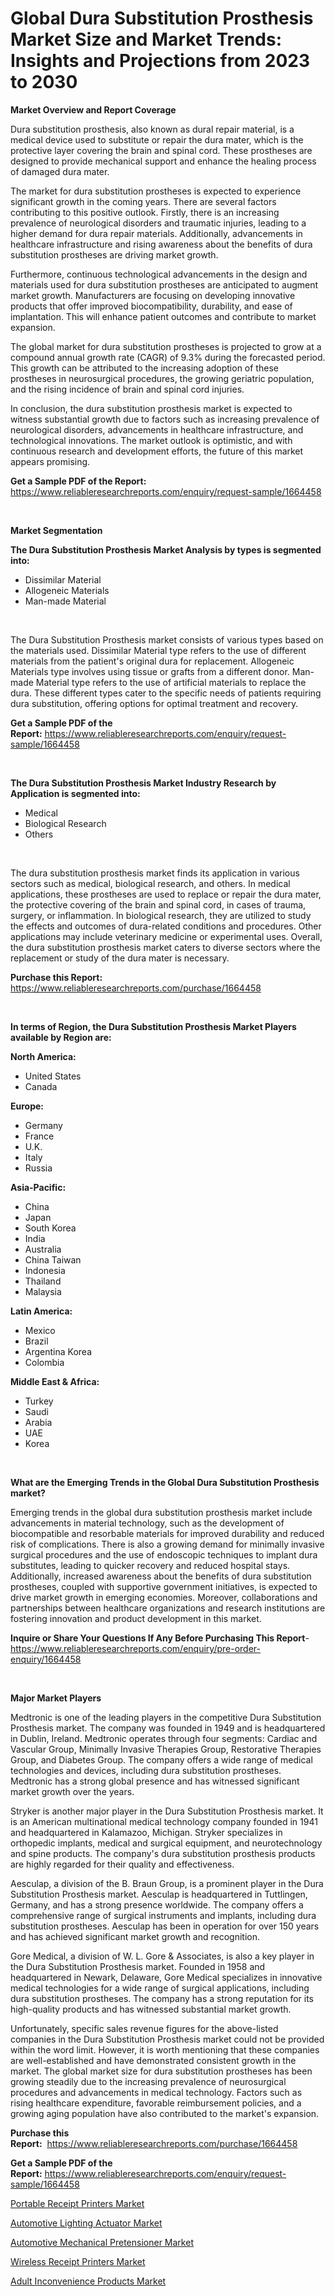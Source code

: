<p><h1>Global Dura Substitution Prosthesis Market Size and Market Trends: Insights and Projections from 2023 to 2030</h1></p><p><strong>Market Overview and Report Coverage</strong></p>
<p><p>Dura substitution prosthesis, also known as dural repair material, is a medical device used to substitute or repair the dura mater, which is the protective layer covering the brain and spinal cord. These prostheses are designed to provide mechanical support and enhance the healing process of damaged dura mater.</p><p>The market for dura substitution prostheses is expected to experience significant growth in the coming years. There are several factors contributing to this positive outlook. Firstly, there is an increasing prevalence of neurological disorders and traumatic injuries, leading to a higher demand for dura repair materials. Additionally, advancements in healthcare infrastructure and rising awareness about the benefits of dura substitution prostheses are driving market growth.</p><p>Furthermore, continuous technological advancements in the design and materials used for dura substitution prostheses are anticipated to augment market growth. Manufacturers are focusing on developing innovative products that offer improved biocompatibility, durability, and ease of implantation. This will enhance patient outcomes and contribute to market expansion.</p><p>The global market for dura substitution prostheses is projected to grow at a compound annual growth rate (CAGR) of 9.3% during the forecasted period. This growth can be attributed to the increasing adoption of these prostheses in neurosurgical procedures, the growing geriatric population, and the rising incidence of brain and spinal cord injuries.</p><p>In conclusion, the dura substitution prosthesis market is expected to witness substantial growth due to factors such as increasing prevalence of neurological disorders, advancements in healthcare infrastructure, and technological innovations. The market outlook is optimistic, and with continuous research and development efforts, the future of this market appears promising.</p></p>
<p><strong>Get a Sample PDF of the Report:</strong> <a href="https://www.reliableresearchreports.com/enquiry/request-sample/1664458">https://www.reliableresearchreports.com/enquiry/request-sample/1664458</a></p>
<p>&nbsp;</p>
<p><strong>Market Segmentation</strong></p>
<p><strong>The Dura Substitution Prosthesis Market Analysis by types is segmented into:</strong></p>
<p><ul><li>Dissimilar Material</li><li>Allogeneic Materials</li><li>Man-made Material</li></ul></p>
<p>&nbsp;</p>
<p><p>The Dura Substitution Prosthesis market consists of various types based on the materials used. Dissimilar Material type refers to the use of different materials from the patient's original dura for replacement. Allogeneic Materials type involves using tissue or grafts from a different donor. Man-made Material type refers to the use of artificial materials to replace the dura. These different types cater to the specific needs of patients requiring dura substitution, offering options for optimal treatment and recovery.</p></p>
<p><strong>Get a Sample PDF of the Report:</strong>&nbsp;<a href="https://www.reliableresearchreports.com/enquiry/request-sample/1664458">https://www.reliableresearchreports.com/enquiry/request-sample/1664458</a></p>
<p>&nbsp;</p>
<p><strong>The Dura Substitution Prosthesis Market Industry Research by Application is segmented into:</strong></p>
<p><ul><li>Medical</li><li>Biological Research</li><li>Others</li></ul></p>
<p>&nbsp;</p>
<p><p>The dura substitution prosthesis market finds its application in various sectors such as medical, biological research, and others. In medical applications, these prostheses are used to replace or repair the dura mater, the protective covering of the brain and spinal cord, in cases of trauma, surgery, or inflammation. In biological research, they are utilized to study the effects and outcomes of dura-related conditions and procedures. Other applications may include veterinary medicine or experimental uses. Overall, the dura substitution prosthesis market caters to diverse sectors where the replacement or study of the dura mater is necessary.</p></p>
<p><strong>Purchase this Report:</strong>&nbsp; <a href="https://www.reliableresearchreports.com/purchase/1664458">https://www.reliableresearchreports.com/purchase/1664458</a></p>
<p>&nbsp;</p>
<p><strong>In terms of Region, the Dura Substitution Prosthesis Market Players available by Region are:</strong></p>
<p>
    <p> <strong> North America: </strong>
        <ul>
            <li>United States</li>
            <li>Canada</li>
        </ul>
        </p> 
    <p> <strong> Europe: </strong>
        <ul>
            <li>Germany</li>
            <li>France</li>
            <li>U.K.</li>
            <li>Italy</li>
            <li>Russia</li>
        </ul>
        </p> 
    <p> <strong> Asia-Pacific: </strong>
        <ul>
            <li>China</li>
            <li>Japan</li>
            <li>South Korea</li>
            <li>India</li>
            <li>Australia</li>
            <li>China Taiwan</li>
            <li>Indonesia</li>
            <li>Thailand</li>
            <li>Malaysia</li>
        </ul>
        </p> 
    <p> <strong> Latin America: </strong>
        <ul>
            <li>Mexico</li>
            <li>Brazil</li>
            <li>Argentina Korea</li>
            <li>Colombia</li>
        </ul>
        </p> 
    <p> <strong> Middle East & Africa: </strong>
        <ul>
            <li>Turkey</li>
            <li>Saudi</li>
            <li>Arabia</li>
            <li>UAE</li>
            <li>Korea</li>
        </ul>
    </p>
    </p>
<p>&nbsp;</p>
<p><strong>What are the Emerging Trends in the Global Dura Substitution Prosthesis market?</strong></p>
<p><p>Emerging trends in the global dura substitution prosthesis market include advancements in material technology, such as the development of biocompatible and resorbable materials for improved durability and reduced risk of complications. There is also a growing demand for minimally invasive surgical procedures and the use of endoscopic techniques to implant dura substitutes, leading to quicker recovery and reduced hospital stays. Additionally, increased awareness about the benefits of dura substitution prostheses, coupled with supportive government initiatives, is expected to drive market growth in emerging economies. Moreover, collaborations and partnerships between healthcare organizations and research institutions are fostering innovation and product development in this market.</p></p>
<p><strong>Inquire or Share Your Questions If Any Before Purchasing This Report</strong>- <a href="https://www.reliableresearchreports.com/enquiry/pre-order-enquiry/1664458">https://www.reliableresearchreports.com/enquiry/pre-order-enquiry/1664458</a></p>
<p>&nbsp;</p>
<p><strong>Major Market Players</strong></p>
<p><p>Medtronic is one of the leading players in the competitive Dura Substitution Prosthesis market. The company was founded in 1949 and is headquartered in Dublin, Ireland. Medtronic operates through four segments: Cardiac and Vascular Group, Minimally Invasive Therapies Group, Restorative Therapies Group, and Diabetes Group. The company offers a wide range of medical technologies and devices, including dura substitution prostheses. Medtronic has a strong global presence and has witnessed significant market growth over the years.</p><p>Stryker is another major player in the Dura Substitution Prosthesis market. It is an American multinational medical technology company founded in 1941 and headquartered in Kalamazoo, Michigan. Stryker specializes in orthopedic implants, medical and surgical equipment, and neurotechnology and spine products. The company's dura substitution prosthesis products are highly regarded for their quality and effectiveness.</p><p>Aesculap, a division of the B. Braun Group, is a prominent player in the Dura Substitution Prosthesis market. Aesculap is headquartered in Tuttlingen, Germany, and has a strong presence worldwide. The company offers a comprehensive range of surgical instruments and implants, including dura substitution prostheses. Aesculap has been in operation for over 150 years and has achieved significant market growth and recognition.</p><p>Gore Medical, a division of W. L. Gore & Associates, is also a key player in the Dura Substitution Prosthesis market. Founded in 1958 and headquartered in Newark, Delaware, Gore Medical specializes in innovative medical technologies for a wide range of surgical applications, including dura substitution prostheses. The company has a strong reputation for its high-quality products and has witnessed substantial market growth.</p><p>Unfortunately, specific sales revenue figures for the above-listed companies in the Dura Substitution Prosthesis market could not be provided within the word limit. However, it is worth mentioning that these companies are well-established and have demonstrated consistent growth in the market. The global market size for dura substitution prostheses has been growing steadily due to the increasing prevalence of neurosurgical procedures and advancements in medical technology. Factors such as rising healthcare expenditure, favorable reimbursement policies, and a growing aging population have also contributed to the market's expansion.</p></p>
<p><strong>Purchase this Report:</strong>&nbsp;&nbsp;<a href="https://www.reliableresearchreports.com/purchase/1664458">https://www.reliableresearchreports.com/purchase/1664458</a></p>
<p></p>
<p><strong>Get a Sample PDF of the Report:</strong>&nbsp;<a href="https://www.reliableresearchreports.com/enquiry/request-sample/1664458">https://www.reliableresearchreports.com/enquiry/request-sample/1664458</a></p>
<p><p><a href="https://medium.com/@candaceking17/portable-receipt-printers-market-size-growth-forecast-2023-2030-da5c1b077312">Portable Receipt Printers Market</a></p><p><a href="https://www.linkedin.com/pulse/automotive-lighting-actuator-market-insights-players-forecast/">Automotive Lighting Actuator Market</a></p><p><a href="https://www.linkedin.com/pulse/automotive-mechanical-pretensioner-market-research-report/">Automotive Mechanical Pretensioner Market</a></p><p><a href="https://medium.com/@omamuller06/wireless-receipt-printers-market-size-growth-forecast-2023-2030-f4f5343fe9b0">Wireless Receipt Printers Market</a></p><p><a href="https://www.linkedin.com/pulse/adult-inconvenience-products-market-insights-players-forecast/">Adult Inconvenience Products Market</a></p></p>